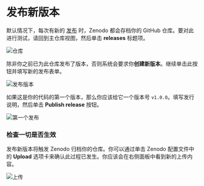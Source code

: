 # 发布新版本

默认情况下，每次有新的 [发布](https://help.github.com/articles/about-releases) 时，Zenodo 都会存档你的 GitHub 仓库。要对此进行测试，请回到主仓库视图，然后单击 **releases** 标题项。

![&#x4ED3;&#x5E93;](https://guides.github.com/activities/citable-code/repo-view.png)

除非你之前已为此仓库发布了版本，否则系统会要求你**创建新版本**。继续单击此按钮并填写新的发布表单。

![&#x53D1;&#x5E03;&#x7248;&#x672C;](https://guides.github.com/activities/citable-code/create-release.png)

如果这是你的代码的第一个版本，那么你应该给它一个版本号 `v1.0.0`。填写发行说明，然后单击 **Publish release** 按钮。

![&#x7B2C;&#x4E00;&#x4E2A;&#x53D1;&#x5E03;](https://guides.github.com/activities/citable-code/first-release.png)

### 检查一切是否生效

发布新版本将触发 Zenodo 归档你的仓库。你可以通过单击 Zenodo 配置文件中的 **Upload** 选项卡来确认此过程已发生。你应该会在右侧面板中看到新的上传内容。

![&#x4E0A;&#x4F20;](https://guides.github.com/activities/citable-code/upload-tab.png)

